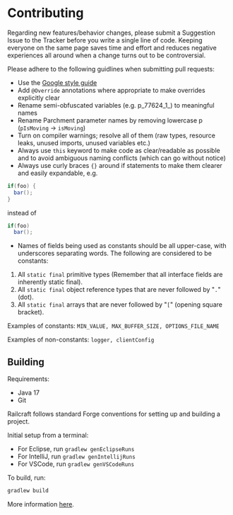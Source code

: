 # Contributing
Regarding new features/behavior changes, please submit a Suggestion Issue to the Tracker before you write a single line of code. Keeping everyone on the same page saves time and effort and reduces negative experiences all around when a change turns out to be controversial.

Please adhere to the following guidlines when submitting pull requests:

* Use the [Google style guide](https://github.com/google/styleguide)
* Add `@Override` annotations where appropriate to make overrides explicitly clear
* Rename semi-obfuscated variables (e.g. p_77624_1_) to meaningful names
* Rename Parchment parameter names by removing lowercase p (`pIsMoving` -> `isMoving`)
* Turn on compiler warnings; resolve all of them (raw types, resource leaks, unused imports, unused variables etc.)
* Always use `this` keyword to make code as clear/readable as possible and to avoid ambiguous naming conflicts (which can go without notice)
* Always use curly braces `{}` around if statements to make them clearer and easily expandable, e.g.

```java
if(foo) {
  bar();
}
```

instead of

```java
if(foo)
  bar();
```

* Names of fields being used as constants should be all upper-case, with underscores separating words. The following are considered to be constants:

1. All `static final` primitive types (Remember that all interface fields are inherently static final).
2. All `static final` object reference types that are never followed by "`.`" (dot).
3. All `static final` arrays that are never followed by "`[`" (opening square bracket).

Examples of constants:
`MIN_VALUE, MAX_BUFFER_SIZE, OPTIONS_FILE_NAME`

Examples of non-constants:
`logger, clientConfig`

## Building

Requirements:
- Java 17
- Git

Railcraft follows standard Forge conventions for setting up and building a project.

Initial setup from a terminal:

* For Eclipse, run `gradlew genEclipseRuns`
* For IntelliJ, run `gradlew genIntellijRuns`
* For VSCode, run `gradlew genVSCodeRuns`

To build, run:

```sh
gradlew build
```

More information [here](https://mcforge.readthedocs.io/en/1.20.x/gettingstarted/).
